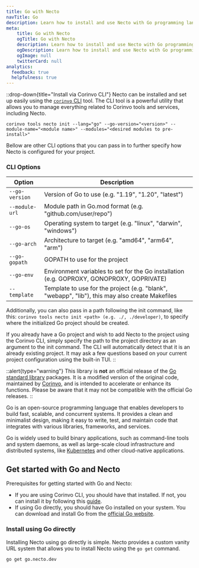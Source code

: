 ```yaml
---
title: Go with Necto
navTitle: Go
description: Learn how to install and use Necto with Go programming language.
meta: 
    title: Go with Necto
    ogTitle: Go with Necto
    description: Learn how to install and use Necto with Go programming language.
    ogDescription: Learn how to install and use Necto with Go programming language.
    ogImage: null
    twitterCard: null
analytics:
  feedback: true
  helpfulness: true
---
```


::drop-down{title="Install via Corinvo CLI"}
Necto can be installed and set up easily using the [`corinvo` CLI](https://cli.corinvo.dev) tool. The CLI tool is a powerful utility that allows you to manage everything related to Corinvo tools and services, including Necto.

```shellscript [terminal]
corinvo tools necto init --lang="go" --go-version="<version>" --module-name="<module name>" --modules="<desired modules to pre-install>"
```

Bellow are other CLI options that you can pass in to further specify how Necto is configured for your project.

### CLI Options
 
| Option | Description |
| ------ | ----------- |
| `--go-version` | Version of Go to use (e.g. "1.19", "1.20", "latest") |
| `--module-url` | Module path in Go.mod format (e.g. "github.com/user/repo") |
| `--go-os` | Operating system to target (e.g. "linux", "darwin", "windows") |
| `--go-arch` | Architecture to target (e.g. "amd64", "arm64", "arm") |
| `--go-gopath` | GOPATH to use for the project |
| `--go-env` | Environment variables to set for the Go installation (e.g. GOPROXY, GONOPROXY, GOPRIVATE) |
| `--template` | Template to use for the project (e.g. "blank", "webapp", "lib"), this may also create Makefiles |

Additionally, you can also pass in a path following the init command, like this: `corinvo tools necto init <path> (e.g. ./, ./developer)`, to specify where the initialized Go project should be created.

If you already have a Go project and wish to add Necto to the project using the Corinvo CLI, simply specify the path to the project directory as an argument to the init command. The CLI will automatically detect that it is an already existing project. It may ask a few questions based on your current project configuration using the built-in TUI.
::

::alert{type="warning"}
This library is **not** an official release of the [Go standard library](https://pkg.go.dev/std) packages. It is a modified version of the original code, maintained by [Corinvo](https://corinvo.com), and is intended to accelerate or enhance its functions. Please be aware that it may not be compatible with the official Go releases.
::

Go is an open-source programming language that enables developers to build fast, scalable, and concurrent systems. It provides a clean and minimalist design, making it easy to write, test, and maintain code that integrates with various libraries, frameworks, and services.

Go is widely used to build binary applications, such as command-line tools and system daemons, as well as large-scale cloud infrastructure and distributed systems, like [Kubernetes](https://kubernetes.io) and other cloud-native applications.

## Get started with Go and Necto

Prerequisites for getting started with Go and Necto:
- If you are using Corinvo CLI, you should have that installed. If not, you can install it by following this [guide](https://cli.corinvo.dev/install).
- If using Go directly, you should have Go installed on your system. You can download and install Go from the [official Go website](https://golang.org/dl). 

### Install using Go directly

Installing Necto using go directly is simple. Necto provides a custom vanity URL system that allows you to install Necto using the `go get` command.

```shellscript [terminal]
go get go.necto.dev
```



